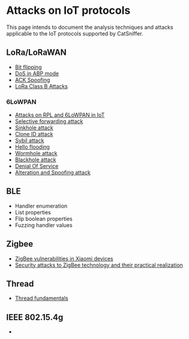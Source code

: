 # Attacks on IoT protocols

This page intends to document the analysis techniques and attacks applicable to the IoT protocols supported by CatSniffer.

## LoRa/LoRaWAN

- [Bit flipping](https://ieeexplore.ieee.org/document/7899554)
- [DoS in ABP mode](https://ieeexplore.ieee.org/document/8366983/authors#authors)
- [ACK Spoofing](https://ieeexplore.ieee.org/document/8366983/authors#authors)
- [LoRa Class B Attacks](https://arxiv.org/pdf/2005.11555.pdf)


### 6LoWPAN
- [Attacks on RPL and 6LoWPAN in IoT](https://ieeexplore.ieee.org/document/7087034)
- [Selective forwarding attack](http://oa.upm.es/65423/1/TFM_JOSE_LUIS_CASTANON_REMY.pdf)
- [Sinkhole attack](http://oa.upm.es/65423/1/TFM_JOSE_LUIS_CASTANON_REMY.pdf)
- [Clone ID attack](http://oa.upm.es/65423/1/TFM_JOSE_LUIS_CASTANON_REMY.pdf)
- [Sybil attack](http://oa.upm.es/65423/1/TFM_JOSE_LUIS_CASTANON_REMY.pdf)
- [Hello flooding](http://oa.upm.es/65423/1/TFM_JOSE_LUIS_CASTANON_REMY.pdf)
- [Wormhole attack](http://oa.upm.es/65423/1/TFM_JOSE_LUIS_CASTANON_REMY.pdf)
- [Blackhole attack](http://oa.upm.es/65423/1/TFM_JOSE_LUIS_CASTANON_REMY.pdf)
- [Denial Of Service](http://oa.upm.es/65423/1/TFM_JOSE_LUIS_CASTANON_REMY.pdf)
- [Alteration and Spoofing attack](http://oa.upm.es/65423/1/TFM_JOSE_LUIS_CASTANON_REMY.pdf)


## BLE
- Handler enumeration
- List properties
- Flip boolean properties
- Fuzzing handler values

## Zigbee
- [ZigBee vulnerabilities in Xiaomi devices](https://www.opencve.io/cve?vendor=mi&product=dgnwg03lm)
- [Security attacks to ZigBee technology and their
practical realization](http://www.cic.ipn.mx/~pescamilla/MS/papers_2014/DurechandFranekova2014.pdf)

## Thread
- [Thread fundamentals](https://www.silabs.com/documents/public/user-guides/ug103-11-fundamentals-thread.pdf)

## IEEE 802.15.4g
-
